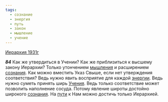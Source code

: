```yaml
---
tags:
  - сознание
  - энергия
  - путь
  - закон
  - мышление
  - учение
---
```


[Иерархия 1931г](/agni/1931)

___84___
Как же утвердиться в Учении? Как же приблизиться к высшему закону Иерархии? Только утончением [мышления](/tag/#мышление) и расширением [сознания](/tag/#сознание). Как можно вместить Указ Свыше, если нет утверждения соответствия? Ведь нужно явить восприятие для каждой [энергии](/tag/#энергия). Ведь нужно суметь принять ширь [Учения](/tag/#учение). Ведь только соответствие может позволить наполнение сосуда. Потому явление широты достойно широкого [сознания](/tag/#сознание). На [пути](/tag/#путь) к Нам можно достичь только Иерархией.   

